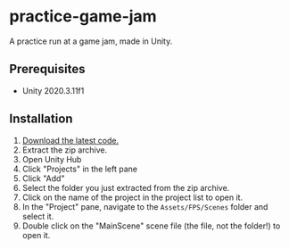 # practice-game-jam
A practice run at a game jam, made in Unity.

## Prerequisites

- Unity 2020.3.11f1

## Installation

1. [Download the latest code.](https://github.com/alvancamp/practice-game-jam/archive/refs/heads/main.zip)
2. Extract the zip archive.
3. Open Unity Hub
4. Click "Projects" in the left pane
5. Click "Add"
6. Select the folder you just extracted from the zip archive.
7. Click on the name of the project in the project list to open it.
8. In the "Project" pane, navigate to the `Assets/FPS/Scenes` folder and select it.
9. Double click on the "MainScene" scene file (the file, not the folder!) to open it.
